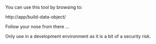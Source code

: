 You can use this tool by browsing to:

http://app/build-data-object/

Follow your nose from there ...

Only use in a development environment as it is a bit of a security risk. 
